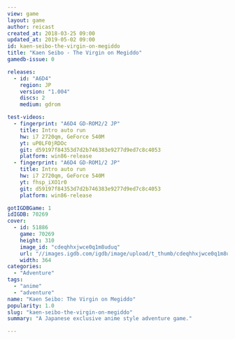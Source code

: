 ```yaml
---
view: game
layout: game
author: reicast
created_at: 2018-03-25 09:00
updated_at: 2019-05-02 09:00
id: kaen-seibo-the-virgin-on-megiddo
title: "Kaen Seibo - The Virgin on Megiddo"
gamedb-issue: 0

releases:
  - id: "A6D4"
    region: JP
    version: "1.004"
    discs: 2
    medium: gdrom

test-videos:
  - fingerprint: "A6D4 GD-ROM2/2 JP"
    title: Intro auto run
    hw: i7 2720qm, GeForce 540M
    yt: uP0LF0jRDOc
    git: d59197f84353d7d2b746383e9277d9ed7c8c4053
    platform: win86-release
  - fingerprint: "A6D4 GD-ROM1/2 JP"
    title: Intro auto run
    hw: i7 2720qm, GeForce 540M
    yt: fhsp_iXO1r0
    git: d59197f84353d7d2b746383e9277d9ed7c8c4053
    platform: win86-release

gotIGDBGame: 1
idIGDB: 70269
cover:
  - id: 51886
    game: 70269
    height: 310
    image_id: "cdeqhhxjwce0q1m8uduq"
    url: "//images.igdb.com/igdb/image/upload/t_thumb/cdeqhhxjwce0q1m8uduq.jpg"
    width: 364
categories:
  - "Adventure"
tags:
  - "anime"
  - "adventure"
name: "Kaen Seibo: The Virgin on Megiddo"
popularity: 1.0
slug: "kaen-seibo-the-virgin-on-megiddo"
summary: "A Japanese exclusive anime style adventure game."

---
```

